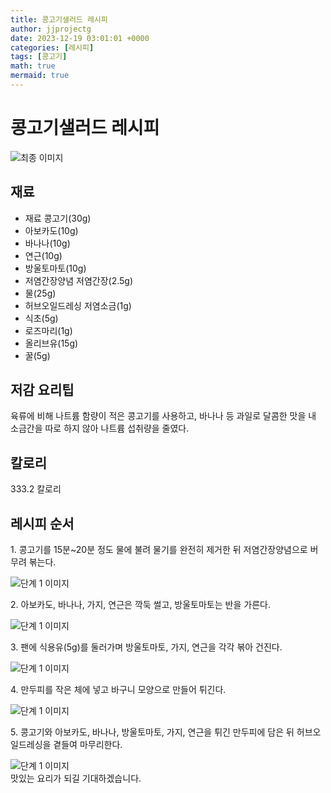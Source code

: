 ```yaml
---
title: 콩고기샐러드 레시피
author: jjprojectg
date: 2023-12-19 03:01:01 +0000
categories: [레시피]
tags: [콩고기]
math: true
mermaid: true
---
```

<meta name="og:type" content="website"/>
<meta charset="UTF-8"/>
<div class="header">
  <h1>콩고기샐러드 레시피</h1>
</div>

<div class="container my-4">
  <div class="row">
    <div class="col-12 col-md-6">
      <div class="recipe-image">
        <img src="http://www.foodsafetykorea.go.kr/uploadimg/cook/10_00300_2.png" class="step-image" alt="최종 이미지"/>
      </div>
    </div>
    <div class="col-12 col-md-6">
      <div class="ingredients">
        <h2>재료</h2>
        <ul class="card">
          <li> 재료 콩고기(30g) </li>
          <li>  아보카도(10g) </li>
          <li>  바나나(10g) </li>
          <li> 연근(10g) </li>
          <li>  방울토마토(10g) </li>
          <li> 저염간장양념 저염간장(2.5g) </li>
          <li>  물(25g) </li>
          <li> 허브오일드레싱 저염소금(1g) </li>
          <li>  식초(5g) </li>
          <li>  로즈마리(1g) </li>
          <li> 올리브유(15g) </li>
          <li>  꿀(5g) </li>
</ul>
      </div>
    </div>
    <div class="col-12 col-md-6">
      <div class="ingredients">
        <h2>저감 요리팁</h2>
        <div class="card"> 
          <p>
            육류에 비해 나트륨 함량이 적은 콩고기를 사용하고, 바나나 등 과일로
달콤한 맛을 내 소금간을 따로 하지 않아 나트륨 섭취량을 줄였다.
          </p>
        </div>
      </div>
      <div class="ingredients">
        <h2>칼로리</h2>
        <div class="card"> 
          <p>
            333.2 칼로리
          </p>
        </div>
      </div>
    </div>
  </div>

  <h2 class="my-4">레시피 순서</h2>
  <div class="card recipe-card">
    <div class="card-body recipe-step">
      <p class="card-text step-description">1. 콩고기를 15분~20분 정도 물에
불려 물기를 완전히 제거한 뒤
저염간장양념으로 버무려 볶는다.</p>
      <img src="http://www.foodsafetykorea.go.kr/uploadimg/cook/20_00300_1.png" alt="단계 1 이미지" class="step-image"/>
    </div>
  </div>
  <div class="card recipe-card">
    <div class="card-body recipe-step">
      <p class="card-text step-description">2. 아보카도, 바나나, 가지, 연근은
깍둑 썰고, 방울토마토는 반을
가른다.</p>
      <img src="http://www.foodsafetykorea.go.kr/uploadimg/cook/20_00300_2.png" alt="단계 1 이미지" class="step-image"/>
    </div>
  </div>
  <div class="card recipe-card">
    <div class="card-body recipe-step">
      <p class="card-text step-description">3. 팬에 식용유(5g)를 둘러가며
방울토마토, 가지, 연근을 각각
볶아 건진다.</p>
      <img src="http://www.foodsafetykorea.go.kr/uploadimg/cook/20_00300_3.png" alt="단계 1 이미지" class="step-image"/>
    </div>
  </div>
  <div class="card recipe-card">
    <div class="card-body recipe-step">
      <p class="card-text step-description">4. 만두피를 작은 체에 넣고
바구니 모양으로 만들어 튀긴다.</p>
      <img src="http://www.foodsafetykorea.go.kr/uploadimg/cook/20_00300_4.png" alt="단계 1 이미지" class="step-image"/>
    </div>
  </div>
  <div class="card recipe-card">
    <div class="card-body recipe-step">
      <p class="card-text step-description">5. 콩고기와 아보카도, 바나나,
방울토마토, 가지, 연근을 튀긴
만두피에 담은 뒤 허브오일드레싱을
곁들여 마무리한다.</p>
      <img src="http://www.foodsafetykorea.go.kr/uploadimg/cook/20_00300_5.png" alt="단계 1 이미지" class="step-image"/>
    </div>
  </div>

</div>
맛있는 요리가 되길 기대하겠습니다.
